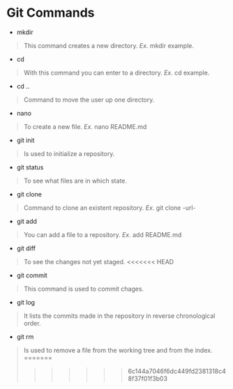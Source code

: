 # Git Commands

- mkdir 
>This command creates a new directory. *Ex.* mkdir example.

- cd
>With this command you can enter to a directory. *Ex.* cd example.

- cd ..
>Command to move the user up one directory.

- nano
>To create a new file. *Ex.* nano README.md

- git init
>Is used to initialize a repository.

- git status
>To see what files are in which state.

- git clone
>Command to clone an existent repository. *Ex.* git clone -url-

- git add
>You can add a file to a repository. *Ex.* add README.md

- git diff
>To see the changes not yet staged.
<<<<<<< HEAD

- git commit
>This command is used to commit chages.

- git log
>It lists the commits made in the repository in reverse chronological order.

- git rm
>Is used to remove a file from the working tree and from the index.
=======
>>>>>>> 6c144a7046f6dc449fd2381318c48f37f01f3b03
